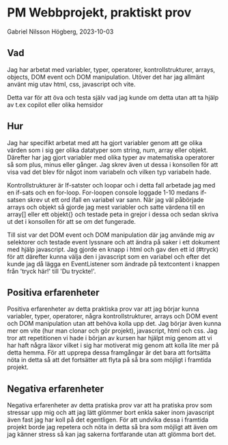 # PM Webbprojekt, praktiskt prov

Gabriel Nilsson Högberg, 2023-10-03

## Vad

Jag har arbetat med variabler, typer, operatorer, kontrollstrukturer, arrays, objects, DOM event och DOM manipulation. Utöver det har jag allmänt använt mig utav html, css, javascript och vite.

Detta var för att öva och testa själv vad jag kunde om detta utan att ta hjälp av t.ex copilot eller olika hemsidor

## Hur

Jag har specifikt arbetat med att ha gjort variabler genom att ge olika värden som i sig ger olika datatyper som string, num, array eller objekt. Därefter har jag gjort variabler med olika typer av matematiska operatorer så som plus, minus eller gånger. Jag skrev även ut dessa i konsollen för att visa vad det blev för något inom variabeln och vilken typ variabeln hade.

Kontrollstrukturer är If-satster och loopar och i detta fall arbetade jag med en if-sats och en for-loop. For-loopen console loggade 1-10 medans if-satsen skrev ut ett ord ifall en variabel var sann. När jag väl påbörjade arrays och objekt så gjorde jag mest variabler och satte värdena till en array[] eller ett objekt{} och testade peta in grejor i dessa och sedan skriva ut det i konsollen för att se om det fungerade.

Till sist var det DOM event och DOM manipulation där jag använde mig av selektorer och testade event lyssnare och att ändra på saker i ett dokument med hjälp javascript. Jag gjorde en knapp i html och gav den ett id (#tryck) för att därefter kunna välja den i javascript som en variabel och efter det kunde jag då lägga en EventListener som ändrade på textcontent i knappen från 'tryck här!' till 'Du tryckte!'. 

## Positiva erfarenheter

Positiva erfarenheter av detta praktiska prov var att jag börjar kunna variabler, typer, operatorer, några kontrollstrukturer, arrays och DOM event och DOM manipulation utan att behöva kolla upp det. Jag börjar även kunna mer om vite (hur man clonar och gör projekt), javascript, html och css. Jag tror att repetitionen vi hade i början av kursen har hjälpt mig genom att vi har haft några läxor vilket i sig har motiverat mig genom att kolla lite mer på detta hemma. För att upprepa dessa framgångar är det bara att fortsätta nöta in detta så att det fortsätter att flyta på så bra som möjligt i framtida projekt. 

## Negativa erfarenheter

Negativa erfarenheter av detta pratiska prov var att ha pratiska prov som stressar upp mig och att jag lätt glömmer bort enkla saker inom javascript även fast jag har koll på det egentligen. För att undvika dessa i framtida projekt borde jag repetera och nöta in detta så bra som möjligt att även om jag känner stress så kan jag sakerna fortfarande utan att glömma bort det.
